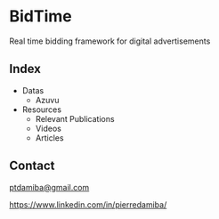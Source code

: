 # BidTime
Real time bidding framework for digital advertisements

## Index
* Datas
  * Azuvu
* Resources
  * Relevant Publications
  * Videos
  * Articles

## Contact
ptdamiba@gmail.com

https://www.linkedin.com/in/pierredamiba/
